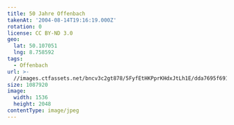 ```yaml
---
title: 50 Jahre Offenbach
takenAt: '2004-08-14T19:16:19.000Z'
rotation: 0
license: CC BY-ND 3.0
geo:
  lat: 50.107051
  lng: 8.758592
tags:
  - Offenbach
url: >-
  //images.ctfassets.net/bncv3c2gt878/5FyfEtHKPprKHdxJtLh1E/dda7695f691951849f5605a30119abab/50-jahre-offenbach_4519795615_o
size: 1087920
image:
  width: 1536
  height: 2048
contentType: image/jpeg
---
```


